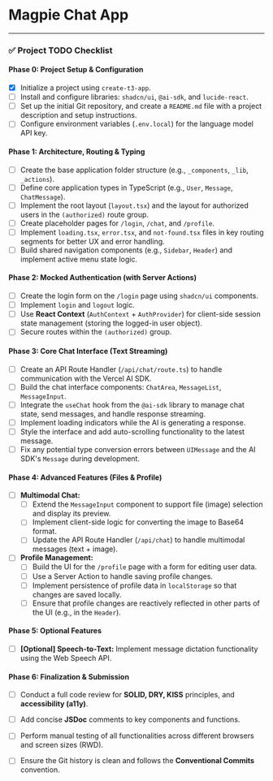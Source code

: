 # Magpie Chat App

---

### ✅ Project TODO Checklist

#### Phase 0: Project Setup & Configuration
-   [X] Initialize a project using `create-t3-app`.
-   [ ] Install and configure libraries: `shadcn/ui`, `@ai-sdk`, and `lucide-react`.
-   [ ] Set up the initial Git repository, and create a `README.md` file with a project description and setup instructions.
-   [ ] Configure environment variables (`.env.local`) for the language model API key.

#### Phase 1: Architecture, Routing & Typing
-   [ ] Create the base application folder structure (e.g., `_components`, `_lib`, `_actions`).
-   [ ] Define core application types in TypeScript (e.g., `User`, `Message`, `ChatMessage`).
-   [ ] Implement the root layout (`layout.tsx`) and the layout for authorized users in the `(authorized)` route group.
-   [ ] Create placeholder pages for `/login`, `/chat`, and `/profile`.
-   [ ] Implement `loading.tsx`, `error.tsx`, and `not-found.tsx` files in key routing segments for better UX and error handling.
-   [ ] Build shared navigation components (e.g., `Sidebar`, `Header`) and implement active menu state logic.

#### Phase 2: Mocked Authentication (with Server Actions)
-   [ ] Create the login form on the `/login` page using `shadcn/ui` components.
-   [ ] Implement `login` and `logout` logic.
-   [ ] Use **React Context** (`AuthContext` + `AuthProvider`) for client-side session state management (storing the logged-in user object).
-   [ ] Secure routes within the `(authorized)` group.

#### Phase 3: Core Chat Interface (Text Streaming)
-   [ ] Create an API Route Handler (`/api/chat/route.ts`) to handle communication with the Vercel AI SDK.
-   [ ] Build the chat interface components: `ChatArea`, `MessageList`, `MessageInput`.
-   [ ] Integrate the `useChat` hook from the `@ai-sdk` library to manage chat state, send messages, and handle response streaming.
-   [ ] Implement loading indicators while the AI is generating a response.
-   [ ] Style the interface and add auto-scrolling functionality to the latest message.
-   [ ] Fix any potential type conversion errors between `UIMessage` and the AI SDK's `Message` during development.

#### Phase 4: Advanced Features (Files & Profile)
-   [ ] **Multimodal Chat:**
    -   [ ] Extend the `MessageInput` component to support file (image) selection and display its preview.
    -   [ ] Implement client-side logic for converting the image to Base64 format.
    -   [ ] Update the API Route Handler (`/api/chat`) to handle multimodal messages (text + image).
-   [ ] **Profile Management:**
    -   [ ] Build the UI for the `/profile` page with a form for editing user data.
    -   [ ] Use a Server Action to handle saving profile changes.
    -   [ ] Implement persistence of profile data in `localStorage` so that changes are saved locally.
    -   [ ] Ensure that profile changes are reactively reflected in other parts of the UI (e.g., in the `Header`).

#### Phase 5: Optional Features
-   [ ] **[Optional] Speech-to-Text:** Implement message dictation functionality using the Web Speech API.

#### Phase 6: Finalization & Submission
-   [ ] Conduct a full code review for **SOLID, DRY, KISS** principles, and **accessibility (a11y)**.
-   [ ] Add concise **JSDoc** comments to key components and functions.
-   [ ] Perform manual testing of all functionalities across different browsers and screen sizes (RWD).
-   [ ] Ensure the Git history is clean and follows the **Conventional Commits** convention.

